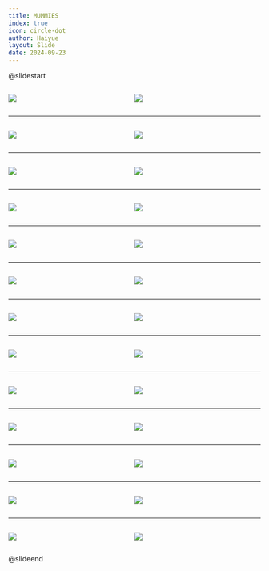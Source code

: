 ```yaml
---
title: MUMMIES
index: true
icon: circle-dot
author: Haiyue
layout: Slide
date: 2024-09-23
---
```

 
@slidestart

<div style="display:flex">
<div style="flex:1">

![](/reading/english/Level-W/MUMMIES/001.webp)
</div>
<div style="flex:1">

![](/reading/english/Level-W/MUMMIES/002.webp)
</div>
</div>

---

<div style="display:flex">
<div style="flex:1">

![](/reading/english/Level-W/MUMMIES/003.webp)
</div>
<div style="flex:1">

![](/reading/english/Level-W/MUMMIES/004.webp)
</div>
</div>

---

<div style="display:flex">
<div style="flex:1">

![](/reading/english/Level-W/MUMMIES/005.webp)
</div>
<div style="flex:1">

![](/reading/english/Level-W/MUMMIES/006.webp)
</div>
</div>

---

<div style="display:flex">
<div style="flex:1">

![](/reading/english/Level-W/MUMMIES/007.webp)
</div>
<div style="flex:1">

![](/reading/english/Level-W/MUMMIES/008.webp)
</div>
</div>

---

<div style="display:flex">
<div style="flex:1">

![](/reading/english/Level-W/MUMMIES/009.webp)
</div>
<div style="flex:1">

![](/reading/english/Level-W/MUMMIES/010.webp)
</div>
</div>

---

<div style="display:flex">
<div style="flex:1">

![](/reading/english/Level-W/MUMMIES/011.webp)
</div>
<div style="flex:1">

![](/reading/english/Level-W/MUMMIES/012.webp)
</div>
</div>

---

<div style="display:flex">
<div style="flex:1">

![](/reading/english/Level-W/MUMMIES/013.webp)
</div>
<div style="flex:1">

![](/reading/english/Level-W/MUMMIES/014.webp)
</div>
</div>

---

<div style="display:flex">
<div style="flex:1">

![](/reading/english/Level-W/MUMMIES/015.webp)
</div>
<div style="flex:1">

![](/reading/english/Level-W/MUMMIES/016.webp)
</div>
</div>

---

<div style="display:flex">
<div style="flex:1">

![](/reading/english/Level-W/MUMMIES/017.webp)
</div>
<div style="flex:1">

![](/reading/english/Level-W/MUMMIES/018.webp)
</div>
</div>

---

<div style="display:flex">
<div style="flex:1">

![](/reading/english/Level-W/MUMMIES/019.webp)
</div>
<div style="flex:1">

![](/reading/english/Level-W/MUMMIES/020.webp)
</div>
</div>

---

<div style="display:flex">
<div style="flex:1">

![](/reading/english/Level-W/MUMMIES/021.webp)
</div>
<div style="flex:1">

![](/reading/english/Level-W/MUMMIES/022.webp)
</div>
</div>

---

<div style="display:flex">
<div style="flex:1">

![](/reading/english/Level-W/MUMMIES/023.webp)
</div>
<div style="flex:1">

![](/reading/english/Level-W/MUMMIES/024.webp)
</div>
</div>

---

<div style="display:flex">
<div style="flex:1">

![](/reading/english/Level-W/MUMMIES/025.webp)
</div>
<div style="flex:1">

![](/reading/english/Level-W/MUMMIES/026.webp)
</div>
</div>

@slideend